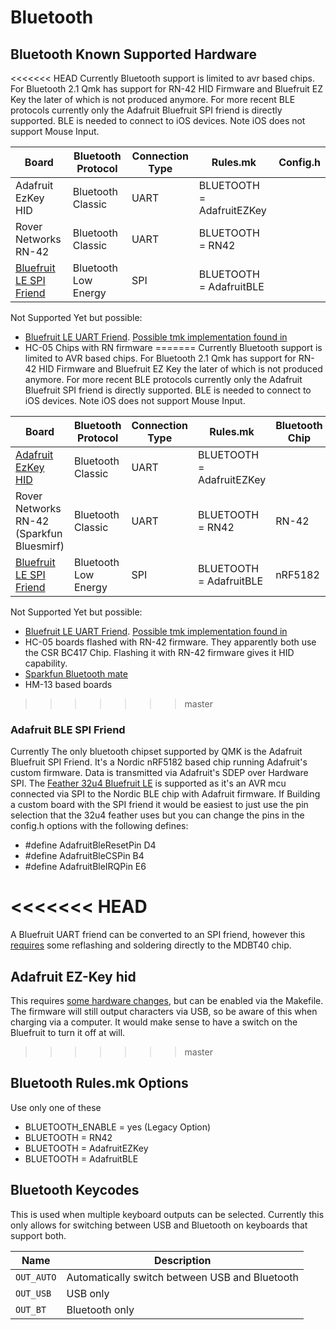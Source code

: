 # Bluetooth

## Bluetooth Known Supported Hardware

<<<<<<< HEAD
Currently Bluetooth support is limited to avr based chips. For Bluetooth 2.1 Qmk has support for RN-42 HID Firmware and Bluefruit EZ Key the later of which is not produced anymore. For more recent BLE protocols currently only the Adafruit Bluefruit SPI friend is directly supported. BLE is needed to connect to iOS devices. Note iOS does not support Mouse Input.

|Board                        |Bluetooth Protocol          |Connection Type |Rules.mk                   |Config.h  |
|-----------------------------|----------------------------|----------------|---------------------------|----------|
|Adafruit EzKey HID           | Bluetooth Classic          | UART           | BLUETOOTH = AdafruitEZKey |          |
|Rover Networks RN-42         | Bluetooth Classic          | UART           | BLUETOOTH = RN42          |          |
|[Bluefruit LE SPI Friend](https://www.adafruit.com/product/2633)| Bluetooth Low Energy       | SPI            | BLUETOOTH = AdafruitBLE   |          |

Not Supported Yet but possible:
* [Bluefruit LE UART Friend](https://www.adafruit.com/product/2479). [Possible tmk implementation found in](https://github.com/tmk/tmk_keyboard/issues/514)
* HC-05 Chips with RN firmware
=======
Currently Bluetooth support is limited to AVR based chips. For Bluetooth 2.1 Qmk has support for RN-42 HID Firmware and Bluefruit EZ Key the later of which is not produced anymore. For more recent BLE protocols currently only the Adafruit Bluefruit SPI friend is directly supported. BLE is needed to connect to iOS devices. Note iOS does not support Mouse Input.

|Board                                                           |Bluetooth Protocol          |Connection Type |Rules.mk                   |Bluetooth Chip|
|----------------------------------------------------------------|----------------------------|----------------|---------------------------|--------------|
|[Adafruit EzKey HID]("https://www.adafruit.com/product/1535")   |Bluetooth Classic           | UART           | BLUETOOTH = AdafruitEZKey |              |
|Rover Networks RN-42 (Sparkfun Bluesmirf)                       |Bluetooth Classic           | UART           | BLUETOOTH = RN42          | RN-42        |
|[Bluefruit LE SPI Friend](https://www.adafruit.com/product/2633)|Bluetooth Low Energy        | SPI            | BLUETOOTH = AdafruitBLE   | nRF5182      |

Not Supported Yet but possible:
* [Bluefruit LE UART Friend](https://www.adafruit.com/product/2479). [Possible tmk implementation found in](https://github.com/tmk/tmk_keyboard/issues/514)
* HC-05 boards flashed with RN-42 firmware. They apparently both use the CSR BC417 Chip. Flashing it with RN-42 firmware gives it HID capability.
* [Sparkfun Bluetooth mate](https://www.sparkfun.com/products/14839)
* HM-13 based boards
>>>>>>> master

### Adafruit BLE SPI Friend
Currently The only bluetooth chipset supported by QMK is the Adafruit Bluefruit SPI Friend. It's a Nordic nRF5182 based chip running Adafruit's custom firmware. Data is transmitted via Adafruit's SDEP over Hardware SPI. The [Feather 32u4 Bluefruit LE](https://www.adafruit.com/product/2829) is supported as it's an AVR mcu connected via SPI to the Nordic BLE chip with Adafruit firmware. If Building a custom board with the SPI friend it would be easiest to just use the pin selection that the 32u4 feather uses but you can change the pins in the config.h options with the following defines:
* #define AdafruitBleResetPin D4
* #define AdafruitBleCSPin    B4
* #define AdafruitBleIRQPin   E6

<<<<<<< HEAD
=======
A Bluefruit UART friend can be converted to an SPI friend, however this [requires](https://github.com/qmk/qmk_firmware/issues/2274) some reflashing and soldering directly to the MDBT40 chip.

## Adafruit EZ-Key hid
This requires [some hardware changes](https://www.reddit.com/r/MechanicalKeyboards/comments/3psx0q/the_planck_keyboard_with_bluetooth_guide_and/?ref=search_posts), but can be enabled via the Makefile. The firmware will still output characters via USB, so be aware of this when charging via a computer. It would make sense to have a switch on the Bluefruit to turn it off at will.
>>>>>>> master


<!-- FIXME: Document bluetooth support more completely. -->
## Bluetooth Rules.mk Options
Use only one of these
* BLUETOOTH_ENABLE = yes (Legacy Option)
* BLUETOOTH = RN42
* BLUETOOTH = AdafruitEZKey
* BLUETOOTH = AdafruitBLE

## Bluetooth Keycodes

This is used when multiple keyboard outputs can be selected. Currently this only allows for switching between USB and Bluetooth on keyboards that support both.

|Name      |Description                                   |
|----------|----------------------------------------------|
|`OUT_AUTO`|Automatically switch between USB and Bluetooth|
|`OUT_USB` |USB only                                      |
|`OUT_BT`  |Bluetooth only                                |
